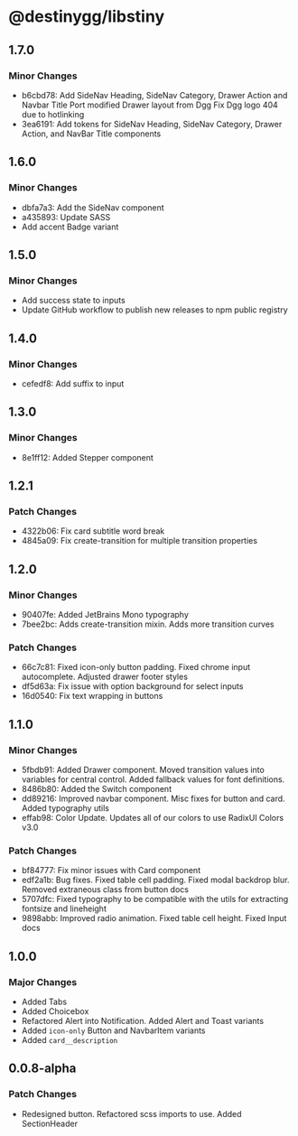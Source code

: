 # @destinygg/libstiny

## 1.7.0

### Minor Changes

- b6cbd78: Add SideNav Heading, SideNav Category, Drawer Action and Navbar Title
  Port modified Drawer layout from Dgg
  Fix Dgg logo 404 due to hotlinking
- 3ea6191: Add tokens for SideNav Heading, SideNav Category, Drawer Action, and NavBar Title components

## 1.6.0

### Minor Changes

- dbfa7a3: Add the SideNav component
- a435893: Update SASS
- Add accent Badge variant

## 1.5.0

### Minor Changes

- Add success state to inputs
- Update GitHub workflow to publish new releases to npm public registry

## 1.4.0

### Minor Changes

- cefedf8: Add suffix to input

## 1.3.0

### Minor Changes

- 8e1ff12: Added Stepper component

## 1.2.1

### Patch Changes

- 4322b06: Fix card subtitle word break
- 4845a09: Fix create-transition for multiple transition properties

## 1.2.0

### Minor Changes

- 90407fe: Added JetBrains Mono typography
- 7bee2bc: Adds create-transition mixin. Adds more transition curves

### Patch Changes

- 66c7c81: Fixed icon-only button padding. Fixed chrome input autocomplete. Adjusted drawer footer styles
- df5d63a: Fix issue with option background for select inputs
- 16d0540: Fix text wrapping in buttons

## 1.1.0

### Minor Changes

- 5fbdb91: Added Drawer component. Moved transition values into variables for central control. Added fallback values for font definitions.
- 8486b80: Added the Switch component
- dd89216: Improved navbar component. Misc fixes for button and card. Added typography utils
- effab98: Color Update. Updates all of our colors to use RadixUI Colors v3.0

### Patch Changes

- bf84777: Fix minor issues with Card component
- edf2a1b: Bug fixes. Fixed table cell padding. Fixed modal backdrop blur. Removed extraneous class from button docs
- 5707dfc: Fixed typography to be compatible with the utils for extracting fontsize and lineheight
- 9898abb: Improved radio animation. Fixed table cell height. Fixed Input docs

## 1.0.0

### Major Changes

- Added Tabs
- Added Choicebox
- Refactored Alert into Notification. Added Alert and Toast variants
- Added `icon-only` Button and NavbarItem variants
- Added `card__description`

## 0.0.8-alpha

### Patch Changes

- Redesigned button. Refactored scss imports to use. Added SectionHeader
